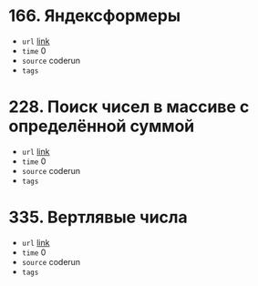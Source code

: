 # 166. Яндексформеры
- `url` [link](https://coderun.yandex.ru/problem/yandexformers?currentPage=2&pageSize=10&tag=first_2023_frontend&rowNumber=12)
- `time` 0
- `source` coderun
- `tags` 
# 228. Поиск чисел в массиве с определённой суммой
- `url` [link](https://coderun.yandex.ru/problem/search-for-numbers?currentPage=1&pageSize=10&tag=first_2023_frontend&rowNumber=8)
- `time` 0
- `source` coderun
- `tags` 
# 335. Вертлявые числа
- `url` [link](https://coderun.yandex.ru/problem/shuffling-numbers?currentPage=1&pageSize=10&search=%D0%B2%D0%B5%D1%80%D1%82%D0%BB%D1%8F%D0%B2%D1%8B%D0%B5&rowNumber=1)
- `time` 0
- `source` coderun
- `tags` 
